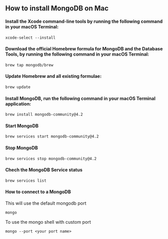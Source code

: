 
## How to install MongoDB on Mac 

#### Install the Xcode command-line tools by running the following command in your macOS Terminal:

```xcode-select --install```


#### Download the official Homebrew formula for MongoDB and the Database Tools, by running the following command in your macOS Terminal:

```brew tap mongodb/brew```

#### Update Homebrew and all existing formulae:

```brew update```

#### Install MongoDB, run the following command in your macOS Terminal application:

```brew install mongodb-community@4.2```


#### Start MongoDB
```brew services start mongodb-community@4.2```

#### Stop MongoDB
```brew services stop mongodb-community@4.2```

#### Chech the MongoDB Service status 
```brew services list```

#### How to connect to a MongoDB 
This will use the default mongodb port

```mongo```

To use the mongo shell with custom port 

```mongo --port <your port name>```



